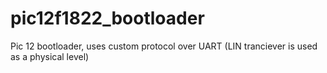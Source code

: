 # pic12f1822_bootloader
Pic 12 bootloader, uses custom protocol over UART (LIN tranciever is used as a physical level)
